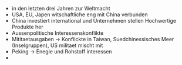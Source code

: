 - in den letzten drei Jahren zur Weltmacht
- USA, EU, Japen witschaftliche eng mit China verbunden
- China investiert international und Unternehmen stellen Hochwertige Produkte her
- Aussenpolitische Interessenskonflikte
- Mititaetausgaben -> Konfilckte in Taiwan, Suedchinessisches Meer (Inselgruppen), US militaet mischt mit 
- Peking -> Enegie und Rohstoff interessen
- 